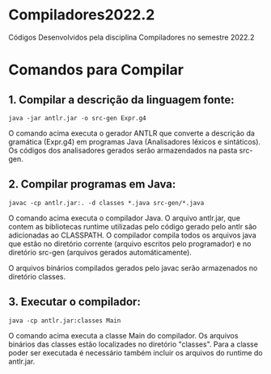 # Compiladores2022.2
Códigos Desenvolvidos pela disciplina Compiladores
no semestre 2022.2

# Comandos para Compilar

## 1. Compilar a descrição da linguagem fonte:

```
java -jar antlr.jar -o src-gen Expr.g4
```
O comando acima executa o gerador ANTLR que converte a descrição da gramática (Expr.g4) em
programas Java (Analisadores léxicos e sintáticos). Os códigos dos analisadores gerados serão armazendados na pasta src-gen.



## 2. Compilar programas em Java:


```
javac -cp antlr.jar:. -d classes *.java src-gen/*.java
```
O comando acima executa o compilador Java. O arquivo antlr.jar, que contem as bibliotecas
runtime utilizadas pelo código gerado pelo antlr são adicionadas ao CLASSPATH. O compilador
compila todos os arquivos java que estão no diretório corrente (arquivo escritos pelo programador)
e no diretório src-gen (arquivos gerados automáticamente). 

O arquivos binários compilados gerados pelo javac serão armazenados no diretório classes.


## 3. Executar o compilador:

```
java -cp antlr.jar:classes Main
```

O comando acima executa a classe Main do compilador. Os arquivos binários das classes estão localizades no diretório "classes". Para a classe poder ser executada é necessário também incluir os arquivos do runtime do antlr.jar.

